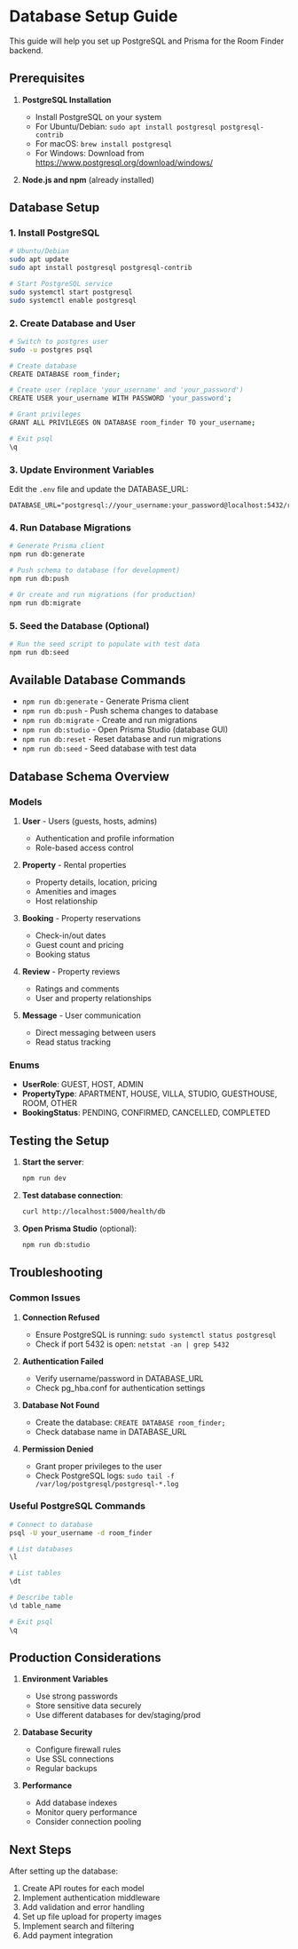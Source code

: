 # Database Setup Guide

This guide will help you set up PostgreSQL and Prisma for the Room Finder backend.

## Prerequisites

1. **PostgreSQL Installation**

   - Install PostgreSQL on your system
   - For Ubuntu/Debian: `sudo apt install postgresql postgresql-contrib`
   - For macOS: `brew install postgresql`
   - For Windows: Download from https://www.postgresql.org/download/windows/

2. **Node.js and npm** (already installed)

## Database Setup

### 1. Install PostgreSQL

```bash
# Ubuntu/Debian
sudo apt update
sudo apt install postgresql postgresql-contrib

# Start PostgreSQL service
sudo systemctl start postgresql
sudo systemctl enable postgresql
```

### 2. Create Database and User

```bash
# Switch to postgres user
sudo -u postgres psql

# Create database
CREATE DATABASE room_finder;

# Create user (replace 'your_username' and 'your_password')
CREATE USER your_username WITH PASSWORD 'your_password';

# Grant privileges
GRANT ALL PRIVILEGES ON DATABASE room_finder TO your_username;

# Exit psql
\q
```

### 3. Update Environment Variables

Edit the `.env` file and update the DATABASE_URL:

```env
DATABASE_URL="postgresql://your_username:your_password@localhost:5432/room_finder"
```

### 4. Run Database Migrations

```bash
# Generate Prisma client
npm run db:generate

# Push schema to database (for development)
npm run db:push

# Or create and run migrations (for production)
npm run db:migrate
```

### 5. Seed the Database (Optional)

```bash
# Run the seed script to populate with test data
npm run db:seed
```

## Available Database Commands

- `npm run db:generate` - Generate Prisma client
- `npm run db:push` - Push schema changes to database
- `npm run db:migrate` - Create and run migrations
- `npm run db:studio` - Open Prisma Studio (database GUI)
- `npm run db:reset` - Reset database and run migrations
- `npm run db:seed` - Seed database with test data

## Database Schema Overview

### Models

1. **User** - Users (guests, hosts, admins)

   - Authentication and profile information
   - Role-based access control

2. **Property** - Rental properties

   - Property details, location, pricing
   - Amenities and images
   - Host relationship

3. **Booking** - Property reservations

   - Check-in/out dates
   - Guest count and pricing
   - Booking status

4. **Review** - Property reviews

   - Ratings and comments
   - User and property relationships

5. **Message** - User communication
   - Direct messaging between users
   - Read status tracking

### Enums

- **UserRole**: GUEST, HOST, ADMIN
- **PropertyType**: APARTMENT, HOUSE, VILLA, STUDIO, GUESTHOUSE, ROOM, OTHER
- **BookingStatus**: PENDING, CONFIRMED, CANCELLED, COMPLETED

## Testing the Setup

1. **Start the server**:

   ```bash
   npm run dev
   ```

2. **Test database connection**:

   ```bash
   curl http://localhost:5000/health/db
   ```

3. **Open Prisma Studio** (optional):
   ```bash
   npm run db:studio
   ```

## Troubleshooting

### Common Issues

1. **Connection Refused**

   - Ensure PostgreSQL is running: `sudo systemctl status postgresql`
   - Check if port 5432 is open: `netstat -an | grep 5432`

2. **Authentication Failed**

   - Verify username/password in DATABASE_URL
   - Check pg_hba.conf for authentication settings

3. **Database Not Found**

   - Create the database: `CREATE DATABASE room_finder;`
   - Check database name in DATABASE_URL

4. **Permission Denied**
   - Grant proper privileges to the user
   - Check PostgreSQL logs: `sudo tail -f /var/log/postgresql/postgresql-*.log`

### Useful PostgreSQL Commands

```bash
# Connect to database
psql -U your_username -d room_finder

# List databases
\l

# List tables
\dt

# Describe table
\d table_name

# Exit psql
\q
```

## Production Considerations

1. **Environment Variables**

   - Use strong passwords
   - Store sensitive data securely
   - Use different databases for dev/staging/prod

2. **Database Security**

   - Configure firewall rules
   - Use SSL connections
   - Regular backups

3. **Performance**
   - Add database indexes
   - Monitor query performance
   - Consider connection pooling

## Next Steps

After setting up the database:

1. Create API routes for each model
2. Implement authentication middleware
3. Add validation and error handling
4. Set up file upload for property images
5. Implement search and filtering
6. Add payment integration
